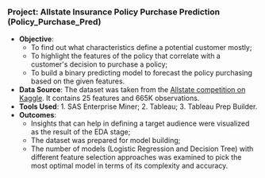 ### Project: Allstate Insurance Policy Purchase Prediction (Policy_Purchase_Pred)
- **Objective**:
  - To find out what characteristics define a potential customer mostly;
  - To highlight the features of the policy that correlate with a customer's decision to purchase a policy;
  - To build a binary predicting model to forecast the policy purchasing based on the given features.
- **Data Source**: The dataset was taken from the [Allstate competition on Kaggle](https://www.kaggle.com/c/allstate-purchase-prediction-challenge/data). It contains 25 features and 665K observations.
- **Tools Used**: 1. SAS Enterprise Miner; 2. Tableau; 3. Tableau Prep Builder.
- **Outcomes**:
  - Insights that can help in defining a target audience were visualized as the result of the EDA stage;
  - The dataset was prepared for model building;
  - The number of models (Logistic Regression and Decision Tree) with different feature selection approaches was examined to pick the most optimal model in terms of its complexity and accuracy.
